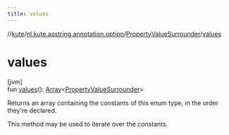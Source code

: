 ```yaml
---
title: values
---
```

//[kute](../../../index.html)/[nl.kute.asstring.annotation.option](../index.html)/[PropertyValueSurrounder](index.html)/[values](values.html)



# values



[jvm]\
fun [values](values.html)(): [Array](https://kotlinlang.org/api/latest/jvm/stdlib/kotlin/-array/index.html)&lt;[PropertyValueSurrounder](index.html)&gt;



Returns an array containing the constants of this enum type, in the order they're declared.



This method may be used to iterate over the constants.




